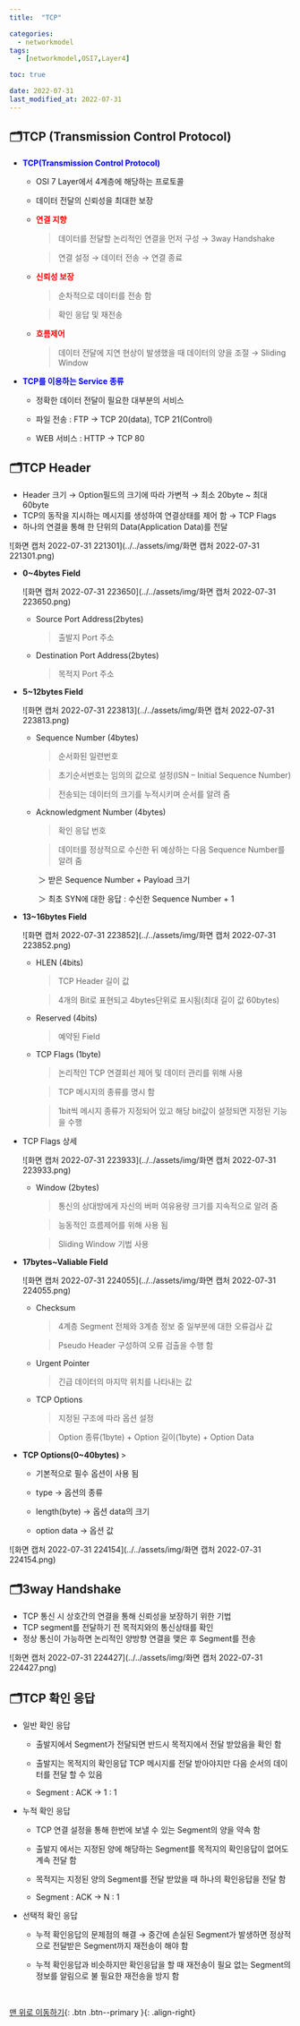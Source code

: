 ```yaml
---
title:  "TCP"

categories:
  - networkmodel
tags:
  - [networkmodel,OSI7,Layer4]

toc: true

date: 2022-07-31
last_modified_at: 2022-07-31
---
```


## 🗂️TCP (Transmission Control Protocol)

- <span style="color:blue"><b>TCP(Transmission Control Protocol) </b></span>

  - OSI 7 Layer에서 4계층에 해당하는 프로토콜

  - 데이터 전달의 신뢰성을 최대한 보장

  - <span style="color:red"><b>연결 지향</b></span>

    > 데이터를 전달할 논리적인 연결을 먼저 구성 → 3way Handshake

    > 연결 설정 → 데이터 전송 → 연결 종료

  - <span style="color:red"><b>신뢰성 보장</b></span>

    > 순차적으로 데이터를 전송 함

    > 확인 응답 및 재전송

  - <span style="color:red"><b>흐름제어</b></span>

    > 데이터 전달에 지연 현상이 발생했을 때 데이터의 양을 조절 → Sliding Window

- <span style="color:blue"><b>TCP를 이용하는 Service 종류</b></span>

  - 정확한 데이터 전달이 필요한 대부분의 서비스

  - 파일 전송 : FTP → TCP 20(data), TCP 21(Control) 

  - WEB 서비스 : HTTP → TCP 80

## 🗂️TCP Header

- Header 크기 → Option필드의 크기에 따라 가변적 → 최소 20byte ~ 최대 60byte 
- TCP의 동작을 지시하는 메시지를 생성하여 연결상태를 제어 함 → TCP Flags
- 하나의 연결을 통해 한 단위의 Data(Application Data)를 전달

![화면 캡처 2022-07-31 221301](../../assets/img/화면 캡처 2022-07-31 221301.png)

- <b>0~4bytes Field</b>

  ![화면 캡처 2022-07-31 223650](../../assets/img/화면 캡처 2022-07-31 223650.png)

  - Source Port Address(2bytes)

    > 출발지 Port 주소

  - Destination Port Address(2bytes)

    > 목적지 Port 주소

- <b>5~12bytes Field</b>

  ![화면 캡처 2022-07-31 223813](../../assets/img/화면 캡처 2022-07-31 223813.png)

  - Sequence Number (4bytes) 

    > 순서화된 일련번호

    > 초기순서번호는 임의의 값으로 설정(ISN – Initial Sequence Number)

    > 전송되는 데이터의 크기를 누적시키며 순서를 알려 줌

  - Acknowledgment Number (4bytes)

    > 확인 응답 번호

    > 데이터를 정상적으로 수신한 뒤 예상하는 다음 Sequence Number를 알려 줌

    ​	＞ 받은 Sequence Number + Payload 크기 

    ​	＞ 최초 SYN에 대한 응답 : 수신한 Sequence Number + 1

- <b>13~16bytes Field</b>

  ![화면 캡처 2022-07-31 223852](../../assets/img/화면 캡처 2022-07-31 223852.png)

  - HLEN (4bits)

    > TCP Header 길이 값

    > 4개의 Bit로 표현되고 4bytes단위로 표시됨(최대 길이 값 60bytes)

  - Reserved (4bits)

    > 예약된 Field

  - TCP Flags (1byte)

    > 논리적인 TCP 연결회선 제어 및 데이터 관리를 위해 사용

    > TCP 메시지의 종류를 명시 함

    > 1bit씩 메시지 종류가 지정되어 있고 해당 bit값이 설정되면 지정된 기능을 수행 

- TCP Flags 상세

  ![화면 캡처 2022-07-31 223933](../../assets/img/화면 캡처 2022-07-31 223933.png)

  - Window (2bytes)

    > 통신의 상대방에게 자신의 버퍼 여유용량 크기를 지속적으로 알려 줌

    > 능동적인 흐름제어를 위해 사용 됨

    > Sliding Window 기법 사용

- <b>17bytes~Valiable Field</b>

  ![화면 캡처 2022-07-31 224055](../../assets/img/화면 캡처 2022-07-31 224055.png)

  - Checksum

    > 4계층 Segment 전체와 3계층 정보 중 일부분에 대한 오류검사 값 

    > Pseudo Header 구성하여 오류 검출을 수행 함

  - Urgent Pointer 

    > 긴급 데이터의 마지막 위치를 나타내는 값

  - TCP Options

    > 지정된 구조에 따라 옵션 설정

    > Option 종류(1byte) + Option 길이(1byte) + Option Data

- <b>TCP Options(0~40bytes) </b>>

  - 기본적으로 필수 옵션이 사용 됨 

  - type → 옵션의 종류 
  - length(byte) → 옵션 data의 크기
  - option data → 옵션 값

![화면 캡처 2022-07-31 224154](../../assets/img/화면 캡처 2022-07-31 224154.png)

## 🗂️3way Handshake

- TCP 통신 시 상호간의 연결을 통해 신뢰성을 보장하기 위한 기법
- TCP segment를 전달하기 전 목적지와의 통신상태를 확인
- 정상 통신이 가능하면 논리적인 양방향 연결을 맺은 후 Segment를 전송

![화면 캡처 2022-07-31 224427](../../assets/img/화면 캡처 2022-07-31 224427.png)

## 🗂️TCP 확인 응답

- 일반 확인 응답

  - 출발지에서 Segment가 전달되면 반드시 목적지에서 전달 받았음을 확인 함

  - 출발지는 목적지의 확인응답 TCP 메시지를 전달 받아야지만 다음 순서의 데이터를 전달 할 수 있음

  - Segment : ACK → 1 : 1 

- 누적 확인 응답

  - TCP 연결 설정을 통해 한번에 보낼 수 있는 Segment의 양을 약속 함

  - 출발지 에서는 지정된 양에 해당하는 Segment를 목적지의 확인응답이 없어도 계속 전달 함

  - 목적지는 지정된 양의 Segment를 전달 받았을 때 하나의 확인응답을 전달 함

  - Segment : ACK → N : 1

- 선택적 확인 응답

  - 누적 확인응답의 문제점의 해결 → 중간에 손실된 Segment가 발생하면 정상적으로 전달받은 Segment까지 재전송이 해야 함

  - 누적 확인응답과 비슷하지만 확인응답을 할 때 재전송이 필요 없는 Segment의 정보를 알림으로 불 필요한 재전송을 방지 함



<br>

[맨 위로 이동하기](#){: .btn .btn--primary }{: .align-right}
